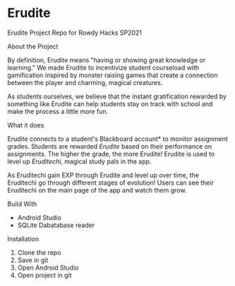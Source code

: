 # Erudite
Erudite Project Repo for Rowdy Hacks SP2021

About the Project

By definition, Erudite means "having or showing great knowledge or learning." We made Erudite to incentivize student courseload with gamification inspired by monster raising games that create a connection between the player and charming, magical creatures.

As students ourselves, we believe that the instant gratification rewarded by something like Erudite can help students stay on track with school and make the process a little more fun.

What it does

Erudite connects to a student's Blackboard account\* to monitor assignment grades. Students are rewarded _Erudite_ based on their performance on assignments. The higher the grade, the more Erudite! Erudite is used to level up _Eruditechi_, magical study pals in the app. 

As Eruditechi gain EXP through Erudite and level up over time, the Eruditechi go through different stages of evolution! Users can see their Eruditechi on the main page of the app and watch them grow.


Build With
 - Android Studio
 - SQLite Dabatabase reader

Installation
1. Clone the repo
2. Save in git
3. Open Android Studio
4. Open project in git
